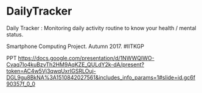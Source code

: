 # DailyTracker
Daily Tracker : Monitoring daily activity  routine to know your health / mental status.

Smartphone Computing Project. Autumn 2017. 
#IITKGP  

PPT
https://docs.google.com/presentation/d/1NWWQIWO-Cvaq7Io4kuBzvTh2HM9AqKZE_QULdY2k-dA/present?token=AC4w5Vj3qwqUxrIGSRLOuj-DGL9gu8BkNA%3A1510842027561&includes_info_params=1#slide=id.gc6f90357f_0_0
